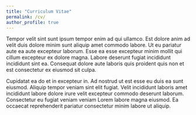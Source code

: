 ```yaml
---
title: "Curriculum Vitae"
permalink: /cv/
author_profile: true
---
```


Tempor velit sint sunt ipsum tempor enim ad qui ullamco. Est dolore anim ad velit duis dolore minim sunt aliquip amet commodo labore. Ut eu pariatur aute ea aute excepteur laborum. Esse ea esse excepteur minim mollit qui cillum excepteur ex dolore magna. Labore deserunt fugiat incididunt incididunt sint ea. Consequat dolore aute laboris quis proident quis non et est consectetur ex eiusmod sit culpa.

Cupidatat ea do et in excepteur in. Ad nostrud ut est esse eu duis ea sunt eiusmod. Aliquip tempor veniam sint elit fugiat. Velit incididunt laboris amet incididunt labore dolore irure velit excepteur commodo deserunt laborum. Consectetur eu fugiat veniam veniam Lorem labore magna eiusmod. Ea occaecat reprehenderit pariatur consectetur minim labore ut aliquip.

<script src="https://cdnjs.cloudflare.com/ajax/libs/Chart.js/2.6.0/Chart.min.js"></script>
<div id="Strengths"></div>
<script>
    var Strengths = document.getElementById('Strengths').getContext('2d');
    // Global Options
    Chart.defaults.global.defaultFontFamily = 'Lato';
    Chart.defaults.global.defaultFontSize = 18;
    Chart.defaults.global.defaultFontColor = '#777';
    let strengthsChart = new Chart(Strengths, {
      type:'doughnut', // bar, horizontalBar, pie, line, doughnut, radar, polarArea
      data:{
        labels:['Data Collection', 'Data Mining', 'Machine Learning', 'Hypothesis Testing', 'Data Visualization', 'Management Consulting'],
        datasets:[{
          label:false,
          data:[
            99,
            95,
            93,
            90,
            85,
            74
          ],
          backgroundColor:[
            'rgba(255, 99, 132, 0.6)',
            'rgba(54, 162, 235, 0.6)',
            'rgba(255, 206, 86, 0.6)',
            'rgba(75, 192, 192, 0.6)',
            'rgba(153, 102, 255, 0.6)',
            'rgba(255, 159, 64, 0.6)',
            'rgba(255, 99, 132, 0.6)'
          ],
          borderWidth:1,
          borderColor:'#777',
          hoverBorderWidth:3,
          hoverBorderColor:'#000'
        }]
      },
      options:{
        title:{
          display:true,
          text:'Strengths',
          fontSize:20
        },
        legend:{
          display:true,
          position:'top',
          labels:{
            fontColor:'#000'
          }
        },
        layout:{
          padding:{
            left:5,
            right:5,
            bottom:5,
            top:5
          }
        },
        tooltips:{
          enabled:true
        }
      }
    });
  </script>
